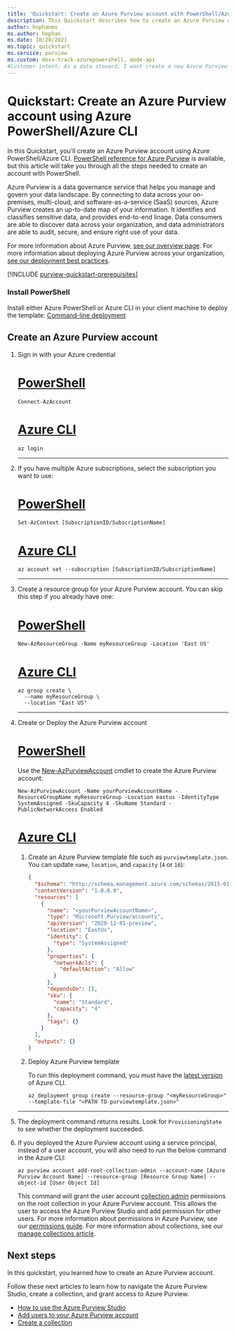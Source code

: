 ```yaml
---
title: 'Quickstart: Create an Azure Purview account with PowerShell/Azure CLI'
description: This Quickstart describes how to create an Azure Purview account using Azure PowerShell/Azure CLI.
author: hophanms
ms.author: hophan
ms.date: 10/28/2021
ms.topic: quickstart
ms.service: purview
ms.custom: devx-track-azurepowershell, mode-api
#Customer intent: As a data steward, I want create a new Azure Purview Account so that I can scan and classify my data.
---
```

# Quickstart: Create an Azure Purview account using Azure PowerShell/Azure CLI

In this Quickstart, you'll create an Azure Purview account using Azure PowerShell/Azure CLI. [PowerShell reference for Azure Purview](/powershell/module/az.purview/) is available, but this article will take you through all the steps needed to create an account with PowerShell.

Azure Purview is a data governance service that helps you manage and govern your data landscape. By connecting to data across your on-premises, multi-cloud, and software-as-a-service (SaaS) sources, Azure Purview creates an up-to-date map of your information. It identifies and classifies sensitive data, and provides end-to-end linage. Data consumers are able to discover data across your organization, and data administrators are able to audit, secure, and ensure right use of your data.

For more information about Azure Purview, [see our overview page](overview.md). For more information about deploying Azure Purview across your organization, [see our deployment best practices](deployment-best-practices.md).

[!INCLUDE [purview-quickstart-prerequisites](includes/purview-quickstart-prerequisites.md)]

### Install PowerShell

 Install either Azure PowerShell or Azure CLI in your client machine to deploy the template: [Command-line deployment](../azure-resource-manager/templates/template-tutorial-create-first-template.md?tabs=azure-cli#command-line-deployment)

## Create an Azure Purview account

1. Sign in with your Azure credential

    # [PowerShell](#tab/azure-powershell)

    ```azurepowershell
    Connect-AzAccount
    ```

    # [Azure CLI](#tab/azure-cli)

    ```azurecli
    az login
    ```

    ---

1. If you have multiple Azure subscriptions, select the subscription you want to use:

    # [PowerShell](#tab/azure-powershell)

    ```azurepowershell
    Set-AzContext [SubscriptionID/SubscriptionName]
    ```

    # [Azure CLI](#tab/azure-cli)

    ```azurecli
    az account set --subscription [SubscriptionID/SubscriptionName]
    ```

    ---

1. Create a resource group for your Azure Purview account. You can skip this step if you already have one:

    # [PowerShell](#tab/azure-powershell)

    ```azurepowershell
    New-AzResourceGroup -Name myResourceGroup -Location 'East US'
    ```

    # [Azure CLI](#tab/azure-cli)

    ```azurecli
    az group create \
      --name myResourceGroup \
      --location "East US"
    ```

    ---

1. Create or Deploy the Azure Purview account

    # [PowerShell](#tab/azure-powershell)

    Use the [New-AzPurviewAccount](/powershell/module/az.purview/new-azpurviewaccount) cmdlet to create the Azure Purview account:

    ```azurepowershell
    New-AzPurviewAccount -Name yourPurviewAccountName -ResourceGroupName myResourceGroup -Location eastus -IdentityType SystemAssigned -SkuCapacity 4 -SkuName Standard -PublicNetworkAccess Enabled
    ```

    # [Azure CLI](#tab/azure-cli)

    1. Create an Azure Purview template file such as `purviewtemplate.json`. You can update `name`, `location`, and `capacity` (`4` or `16`):

        ```json
        {
          "$schema": "http://schema.management.azure.com/schemas/2015-01-01/deploymentTemplate.json#",
          "contentVersion": "1.0.0.0",
          "resources": [
            {
              "name": "<yourPurviewAccountName>",
              "type": "Microsoft.Purview/accounts",
              "apiVersion": "2020-12-01-preview",
              "location": "EastUs",
              "identity": {
                "type": "SystemAssigned"
              },
              "properties": {
                "networkAcls": {
                  "defaultAction": "Allow"
                }
              },
              "dependsOn": [],
              "sku": {
                "name": "Standard",
                "capacity": "4"
              },
              "tags": {}
            }
          ],
          "outputs": {}
        }
        ```

    1. Deploy Azure Purview template

        To run this deployment command, you must have the [latest version](/cli/azure/install-azure-cli) of Azure CLI.

        ```azurecli
        az deployment group create --resource-group "<myResourceGroup>" --template-file "<PATH TO purviewtemplate.json>"
        ```

    ---

1. The deployment command returns results. Look for `ProvisioningState` to see whether the deployment succeeded.

1. If you deployed the Azure Purview account using a service principal, instead of a user account, you will also need to run the below command in the Azure CLI:

    ```azurecli
    az purview account add-root-collection-admin --account-name [Azure Purview Account Name] --resource-group [Resource Group Name] --object-id [User Object Id]
    ```

    This command will grant the user account [collection admin](catalog-permissions.md#roles) permissions on the root collection in your Azure Purview account. This allows the user to access the Azure Purview Studio and add permission for other users. For more information about permissions in Azure Purview, see our [permissions guide](catalog-permissions.md). For more information about collections, see our [manage collections article](how-to-create-and-manage-collections.md).

## Next steps

In this quickstart, you learned how to create an Azure Purview account.

Follow these next articles to learn how to navigate the Azure Purview Studio, create a collection, and grant access to Azure Purview.

* [How to use the Azure Purview Studio](use-azure-purview-studio.md)
* [Add users to your Azure Purview account](catalog-permissions.md)
* [Create a collection](quickstart-create-collection.md)
